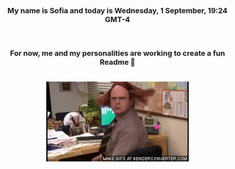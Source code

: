 


<div align="center">
<h3 >My name is Sofia and today is Wednesday, 1 September, 19:24 GMT-4</h3><br>
<h3 >For now, me and my personalities are working to create a fun Readme 👋
</h3><br>
<img src='img/dwight.gif' alt='working...'/>
</div>
